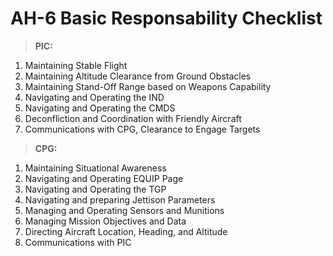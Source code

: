 # AH-6 Basic Responsability Checklist

> **PIC:**

1. Maintaining Stable Flight
2. Maintaining Altitude Clearance from Ground Obstacles
3. Maintaining Stand-Off Range based on Weapons Capability
4. Navigating and Operating the IND
5. Navigating and Operating the CMDS
6. Deconfliction and Coordination with Friendly Aircraft
7. Communications with CPG, Clearance to Engage Targets

> **CPG:**

1. Maintaining Situational Awareness
2. Navigating and Operating EQUIP Page
3. Navigating and Operating the TGP
4. Navigating and preparing Jettison Parameters
5. Managing and Operating Sensors and Munitions
6. Managing Mission Objectives and Data
7. Directing Aircraft Location, Heading, and Altitude
8. Communications with PIC
